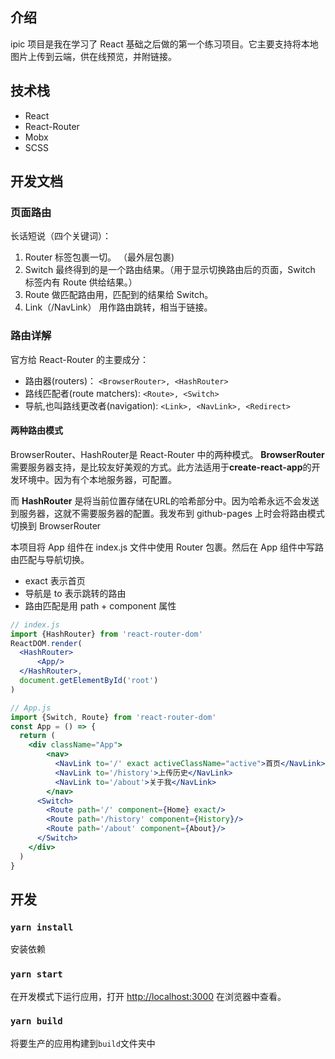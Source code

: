 ## 介绍
ipic 项目是我在学习了 React 基础之后做的第一个练习项目。它主要支持将本地图片上传到云端，供在线预览，并附链接。

## 技术栈
- React
- React-Router
- Mobx
- SCSS

## 开发文档

### 页面路由
长话短说（四个关键词）：
1. Router 标签包裹一切。 （最外层包裹)
2. Switch 最终得到的是一个路由结果。（用于显示切换路由后的页面，Switch 标签内有 Route 供给结果。）
3. Route 做匹配路由用，匹配到的结果给 Switch。
4. Link（/NavLink） 用作路由跳转，相当于链接。 

### 路由详解
官方给 React-Router 的主要成分：
- 路由器(routers)： `<BrowserRouter>, <HashRouter>`
- 路线匹配者(route matchers): `<Route>, <Switch>`
- 导航,也叫路线更改者(navigation): `<Link>, <NavLink>, <Redirect>`

#### 两种路由模式
BrowserRouter、HashRouter是 React-Router 中的两种模式。 
 **BrowserRouter** 需要服务器支持，是比较友好美观的方式。此方法适用于**create-react-app**的开发环境中。因为有个本地服务器，可配置。

而 **HashRouter** 是将当前位置存储在URL的哈希部分中。因为哈希永远不会发送到服务器，这就不需要服务器的配置。我发布到 github-pages 上时会将路由模式切换到 BrowserRouter

本项目将 App 组件在 index.js 文件中使用 Router 包裹。然后在 App 组件中写路由匹配与导航切换。
- exact 表示首页
- 导航是 to 表示跳转的路由
- 路由匹配是用 path + component 属性
```jsx
// index.js
import {HashRouter} from 'react-router-dom'
ReactDOM.render(
  <HashRouter>
      <App/>
  </HashRouter>,
  document.getElementById('root')
)

// App.js
import {Switch, Route} from 'react-router-dom'
const App = () => {
  return (
    <div className="App">
        <nav>
          <NavLink to='/' exact activeClassName="active">首页</NavLink>
          <NavLink to='/history'>上传历史</NavLink>
          <NavLink to='/about'>关于我</NavLink>
        </nav>
      <Switch>
        <Route path='/' component={Home} exact/>
        <Route path='/history' component={History}/>
        <Route path='/about' component={About}/>
      </Switch>
    </div>
  ) 
}
```

## 开发

### `yarn install`
安装依赖

### `yarn start`
在开发模式下运行应用，打开 [http://localhost:3000](http://localhost:3000) 在浏览器中查看。

### `yarn build`
将要生产的应用构建到`build`文件夹中

